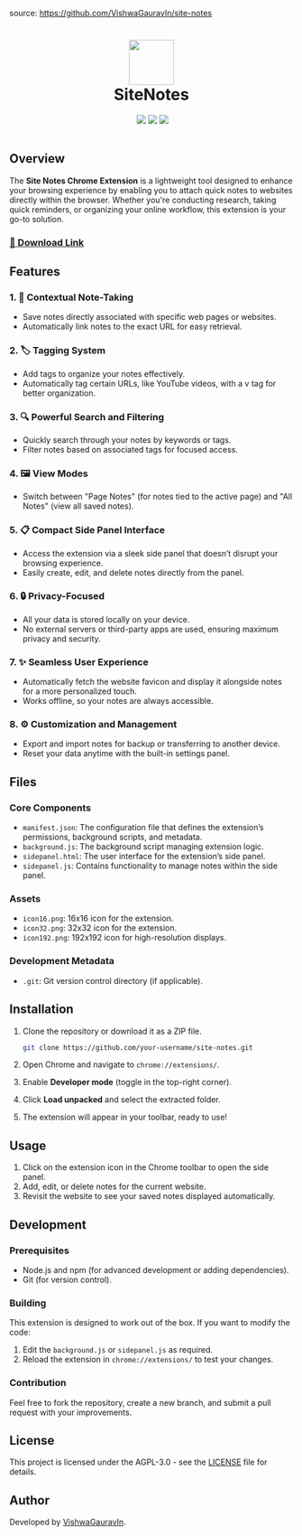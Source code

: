 source: https://github.com/VishwaGauravIn/site-notes

<div align="center">
 <h1> <img src="https://lh3.googleusercontent.com/sdKiamsmN579AClKr5yPVE4LLLvg8adDOwTcog_f7ddRxkMsSEa9OjggLsAxPrzOy7YPJXdLSRV52r238DpLdDTQIA=s60" width="80px"><br/>SiteNotes</h1>
 <a href="https://www.buymeacoffee.com/VishwaGauravIn" target="_blank"><img alt="" src="https://img.shields.io/badge/Buy%20Me%20a%20Coffee-ffdd00?style=flat&logo=buy-me-a-coffee&logoColor=black" style="vertical-align:center" /></a>
 <img src="https://img.shields.io/npm/v/npm?style=normal"/>
 <img src="https://img.shields.io/badge/License-AGPL%20v3-brightgreen?style=normal"/>
 <img src="https://img.shields.io/github/languages/code-size/VishwaGauravIn/site-notes?logo=github&style=normal"/>
</div>
<br/>

## Overview
The **Site Notes Chrome Extension** is a lightweight tool designed to enhance your browsing experience by enabling you to attach quick notes to websites directly within the browser. Whether you're conducting research, taking quick reminders, or organizing your online workflow, this extension is your go-to solution.

### [🔗 Download Link](https://chromewebstore.google.com/detail/ejadohapkjcpjhlemdjmpnlhjponfomd)

## Features
### 1. 📝 Contextual Note-Taking
- Save notes directly associated with specific web pages or websites.
- Automatically link notes to the exact URL for easy retrieval.


### 2. 🏷️ Tagging System
- Add tags to organize your notes effectively.
- Automatically tag certain URLs, like YouTube videos, with a v tag for better organization.

### 3. 🔍 Powerful Search and Filtering
- Quickly search through your notes by keywords or tags.
- Filter notes based on associated tags for focused access.

### 4. 🖼️ View Modes
- Switch between "Page Notes" (for notes tied to the active page) and "All Notes" (view all saved notes).

### 5. 📋 Compact Side Panel Interface
- Access the extension via a sleek side panel that doesn’t disrupt your browsing experience.
- Easily create, edit, and delete notes directly from the panel.

### 6. 🔒 Privacy-Focused
- All your data is stored locally on your device.
- No external servers or third-party apps are used, ensuring maximum privacy and security.

### 7. ✨ Seamless User Experience
- Automatically fetch the website favicon and display it alongside notes for a more personalized touch.
- Works offline, so your notes are always accessible.

### 8. ⚙️ Customization and Management
- Export and import notes for backup or transferring to another device.
- Reset your data anytime with the built-in settings panel.

## Files
### Core Components
- `manifest.json`: The configuration file that defines the extension’s permissions, background scripts, and metadata.
- `background.js`: The background script managing extension logic.
- `sidepanel.html`: The user interface for the extension’s side panel.
- `sidepanel.js`: Contains functionality to manage notes within the side panel.

### Assets
- `icon16.png`: 16x16 icon for the extension.
- `icon32.png`: 32x32 icon for the extension.
- `icon192.png`: 192x192 icon for high-resolution displays.

### Development Metadata
- `.git`: Git version control directory (if applicable).

## Installation

1. Clone the repository or download it as a ZIP file.
   ```bash
   git clone https://github.com/your-username/site-notes.git
   ```

2. Open Chrome and navigate to `chrome://extensions/`.

3. Enable **Developer mode** (toggle in the top-right corner).

4. Click **Load unpacked** and select the extracted folder.

5. The extension will appear in your toolbar, ready to use!

## Usage
1. Click on the extension icon in the Chrome toolbar to open the side panel.
2. Add, edit, or delete notes for the current website.
3. Revisit the website to see your saved notes displayed automatically.

## Development
### Prerequisites
- Node.js and npm (for advanced development or adding dependencies).
- Git (for version control).

### Building
This extension is designed to work out of the box. If you want to modify the code:
1. Edit the `background.js` or `sidepanel.js` as required.
2. Reload the extension in `chrome://extensions/` to test your changes.

### Contribution
Feel free to fork the repository, create a new branch, and submit a pull request with your improvements.

## License
This project is licensed under the AGPL-3.0 - see the [LICENSE](LICENSE) file for details.

## Author
Developed by [VishwaGauravIn](https://itsvg.in).

